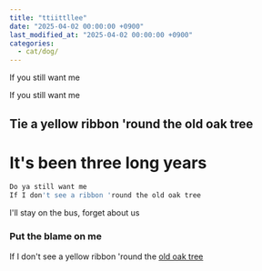 ```yaml
---
title: "ttiittllee"
date: "2025-04-02 00:00:00 +0900"
last_modified_at: "2025-04-02 00:00:00 +0900"
categories: 
  - cat/dog/
---
```


If you still want me

If you still want me<br/>

## Tie a yellow ribbon 'round the old oak tree
# It's been three long years

```javascript
Do ya still want me
If I don't see a ribbon 'round the old oak tree
```

I'll stay on the bus, forget about us

### Put the blame on me


If I don't see a yellow ribbon 'round the [old oak tree](https://movingwoo.github.io)

